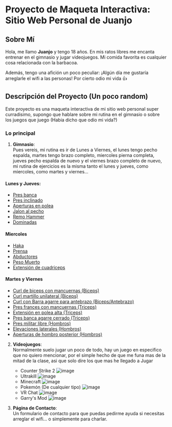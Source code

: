 # Proyecto de Maqueta Interactiva: Sitio Web Personal de Juanjo

## Sobre Mí

Hola, me llamo **Juanjo** y tengo 18 años. En mis ratos libres me encanta entrenar en el gimnasio y jugar videojuegos. Mi comida favorita es cualquier cosa relacionada con la barbacoa.

Además, tengo una afición un poco peculiar: ¡Algún día me gustaría arreglarle el wifi a las personas! Por cierto odio mi vida 👍

## Descripción del Proyecto (Un poco random)

Este proyecto es una maqueta interactiva de mi sitio web personal super curradisimo, supongo que hablare sobre mi rutina en el gimnasio o sobre los juegos que juego (Habia dicho que odio mi vida?)

### Lo principal

1. **Gimnasio**:  
  Pues vereis, mi rutina es ir de Lunes a Viernes, el lunes tengo pecho espalda, martes tengo brazo completo, miercoles pierna completa, jueves pecho espalda de nuevo y el viernes brazo completo de nuevo, mi rutina de ejercicios es la misma tanto el lunes y jueves, como miercoles, como martes y viernes...

#### Lunes y Jueves:
* [Pres banca](https://hips.hearstapps.com/hmg-prod/images/bench-press-1568117208.gif)
* [Pres inclinado](https://i.pinimg.com/originals/15/5c/3f/155c3fd369def67777217d621f900fa7.gif)
* [Aperturas en polea](https://alvarobuenoworkout.com/wp-content/uploads/2023/01/Partes-del-pectoral-8.jpg)
* [Jalon al pecho](https://static.wixstatic.com/media/c94d75_33fa8ffcfe94421586595b5f05e83c64~mv2.gif)
* [Remo Hammer](https://media.tenor.com/R069mkP-46sAAAAM/cable-row-back.gif)
* [Dominadas](https://j.gifs.com/663Zkz.gif)
#### Miercoles
* [Haka](https://www.thingys.com.ar/gymapps/tutorial/hack.gif)
* [Prensa](https://i.makeagif.com/media/11-01-2019/zkL2QM.gif)
* [Abductores](https://elfitnasta.com/wp-content/uploads/2022/11/Aductores-en-maquina-mientras-esta-sentado.gif)
* [Peso Muerto](https://static.wixstatic.com/media/c94d75_ed1cfc9ed62b4864aa554972e6b974f4~mv2.gif)
* [Extensión de cuadriceps](https://www.thingys.com.ar/gymapps/tutorial/camillazx.gif)
#### Martes y Viernes
* [Curl de biceps con mancuernas (Biceps)](https://i.pinimg.com/originals/06/95/5c/06955c2f6293743d197955547c2bf0b6.gif)
* [Curl martillo unilateral (Biceps)](https://i.pinimg.com/originals/1a/49/50/1a49508f0779aa8a1d1b2727b8c76fc5.gif)
* [Curl con Barra agarre para antebrazo (Biceps/Antebrazo)](https://i.pinimg.com/originals/f8/8b/ad/f88bad3914fbbc615298b2d3a154518b.gif)
* [Pres frances con mancuernas (Triceps)](https://i.makeagif.com/media/10-21-2022/MCPws9.gif)
* [Extensión en polea alta (Triceps)](https://eresfitness.com/wp-content/uploads/2019/06/Extensi%C3%B3n-de-tr%C3%ADceps-en-polea-alta-MUSCULOS-INVOLUCRADOS.jpg.webp)
* [Pres banca agarre cerrado (Triceps)](https://j.gifs.com/pZZQJV.gif)
* [Pres militar libre (Hombros)](https://i.makeagif.com/media/7-19-2015/uW-Z9c.gif)
* [Elevaciones laterales (Hombros)](https://i.pinimg.com/originals/82/ca/95/82ca95a3dcf9406fb741a214d25a685a.gif)
* [Aperturas de hombro posterior (Hombros)](https://i.pinimg.com/originals/68/8c/1b/688c1b3d1e5ed220722b669b4f181b0a.gif)
   
2. **Videojuegos**:  
   Normalmente suelo jugar un poco de todo, hay un juego en especifico que no quiero mencionar, por el simple hecho de que me funa mas de la mitad de la clase, asi que solo dire los que mas he llegado a Jugar
   * Counter Strike 2
     ![image](https://github.com/user-attachments/assets/bd6e72c2-0244-446b-b505-d4f9a10d1d8a)
   * Ultrakill
     ![image](https://github.com/user-attachments/assets/ee9a735d-2f86-4ba0-8845-c2328ab045cd)
   * Minecraft
     ![image](https://github.com/user-attachments/assets/0bc10ee1-2337-4240-94dd-a48c59525ebd)
   * Pokemón (De cualquier tipo)
     ![image](https://github.com/user-attachments/assets/ee929f98-4d0b-41e4-ba0b-cc30cdeb959f)
   * VR Chat
     ![image](https://github.com/user-attachments/assets/09ab611e-b8d3-4602-abaf-1558c6725a7e)
   * Garry's Mod
     ![image](https://github.com/user-attachments/assets/6241cb98-1ba6-4580-9ab2-1875203134f9)

4. **Página de Contacto**:  
   Un formulario de contacto para que puedas pedirme ayuda si necesitas arreglar el wifi... o simplemente para charlar.



